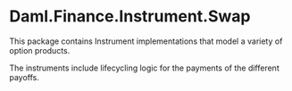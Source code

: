 # Daml.Finance.Instrument.Swap

This package contains Instrument implementations that model a variety of option products.

The instruments include lifecycling logic for the payments of the different payoffs.

